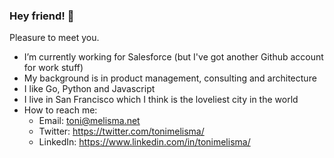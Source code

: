 ### Hey friend! 👋

Pleasure to meet you.

- I’m currently working for Salesforce (but I've got another Github account for work stuff)
- My background is in product management, consulting and architecture
- I like Go, Python and Javascript
- I live in San Francisco which I think is the loveliest city in the world
- How to reach me:
  - Email: toni@melisma.net
  - Twitter: https://twitter.com/tonimelisma/
  - LinkedIn: https://www.linkedin.com/in/tonimelisma/
